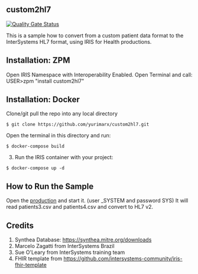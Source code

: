 ## custom2hl7
 [![Quality Gate Status](https://community.objectscriptquality.com/api/project_badges/measure?project=intersystems_iris_community%2Fcustom2sda&metric=alert_status)](https://community.objectscriptquality.com/dashboard?id=intersystems_iris_community%2Fcustom2hl7)
 
This is a sample how to convert from a custom patient data format to the InterSystems HL7 format, using IRIS for Health productions.

## Installation: ZPM
Open IRIS Namespace with Interoperability Enabled.
Open Terminal and call:
USER>zpm "install custom2hl7"

## Installation: Docker
Clone/git pull the repo into any local directory

```
$ git clone https://github.com/yurimarx/custom2hl7.git
```

Open the terminal in this directory and run:

```
$ docker-compose build
```

3. Run the IRIS container with your project:

```
$ docker-compose up -d
```

## How to Run the Sample
Open the [production](http://localhost:32783/csp/user/EnsPortal.ProductionConfig.zen?$NAMESPACE=USER&PRODUCTION=custom2hl7.Custom2hl7Production) and start it. (user _SYSTEM and password SYS)
It will read patients3.csv and patients4.csv and convert to HL7 v2.

## Credits 
1. Synthea Database: https://synthea.mitre.org/downloads
2. Marcelo Zagatti from InterSystems Brazil
3. Sue O'Leary from InterSystems training team
4. FHIR template from https://github.com/intersystems-community/iris-fhir-template